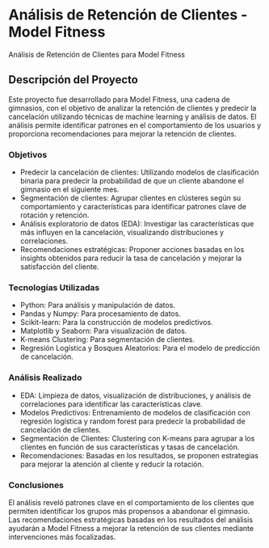 # Análisis de Retención de Clientes - Model Fitness
Análisis de Retención de Clientes para Model Fitness

## Descripción del Proyecto
Este proyecto fue desarrollado para Model Fitness, una cadena de gimnasios, con el objetivo de analizar la retención de clientes y predecir la cancelación utilizando técnicas de machine learning y análisis de datos. El análisis permite identificar patrones en el comportamiento de los usuarios y proporciona recomendaciones para mejorar la retención de clientes.

### Objetivos
* Predecir la cancelación de clientes: Utilizando modelos de clasificación binaria para predecir la probabilidad de que un cliente abandone el gimnasio en el siguiente mes.
* Segmentación de clientes: Agrupar clientes en clústeres según su comportamiento y características para identificar patrones clave de rotación y retención.
* Análisis exploratorio de datos (EDA): Investigar las características que más influyen en la cancelación, visualizando distribuciones y correlaciones.
* Recomendaciones estratégicas: Proponer acciones basadas en los insights obtenidos para reducir la tasa de cancelación y mejorar la satisfacción del cliente.

### Tecnologías Utilizadas
* Python: Para análisis y manipulación de datos.
* Pandas y Numpy: Para procesamiento de datos.
* Scikit-learn: Para la construcción de modelos predictivos.
* Matplotlib y Seaborn: Para visualización de datos.
* K-means Clustering: Para segmentación de clientes.
* Regresión Logística y Bosques Aleatorios: Para el modelo de predicción de cancelación.

### Análisis Realizado
* EDA: Limpieza de datos, visualización de distribuciones, y análisis de correlaciones para identificar las características clave.
* Modelos Predictivos: Entrenamiento de modelos de clasificación con regresión logística y random forest para predecir la probabilidad de cancelación de clientes.
* Segmentación de Clientes: Clustering con K-means para agrupar a los clientes en función de sus características y tasas de cancelación.
* Recomendaciones: Basadas en los resultados, se proponen estrategias para mejorar la atención al cliente y reducir la rotación.

### Conclusiones
El análisis reveló patrones clave en el comportamiento de los clientes que permiten identificar los grupos más propensos a abandonar el gimnasio. Las recomendaciones estratégicas basadas en los resultados del análisis ayudarán a Model Fitness a mejorar la retención de sus clientes mediante intervenciones más focalizadas.


